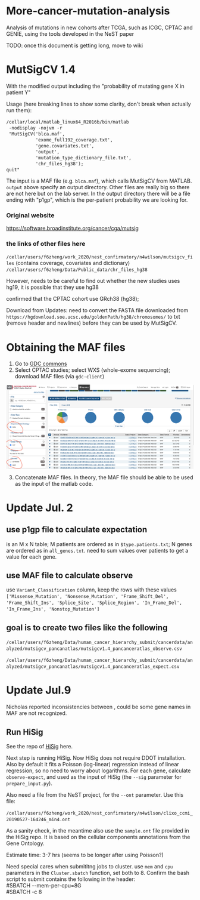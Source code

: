 # More-cancer-mutation-analysis
Analysis of mutations in new cohorts after TCGA, such as ICGC, CPTAC and GENIE, using the tools developed in the NeST paper

TODO: once this document is getting long, move to wiki

# MutSigCV 1.4

With the modified output including the "probability of mutating gene X in patient Y"

Usage (here breaking lines to show some clarity, don't break when actually run them):   
```
/cellar/local/matlab_linux64_R2016b/bin/matlab
 -nodisplay -nojvm -r 
 "MutSigCV('blca.maf',
           'exome_full192_coverage.txt',
           'gene.covariates.txt',
           'output', 
           'mutation_type_dictionary_file.txt',
           'chr_files_hg38');
quit"
```
The input is a MAF file (e.g. `blca.maf`), which calls MutSigCV from MATLAB. `output` above specify an output directory. Other files are really big so there are not here but on the lab server. In the output directory there will be a file ending with "p1gp", which is the per-patient probability we are looking for.

### Original website
https://software.broadinstitute.org/cancer/cga/mutsig


### the links of other files here

`/cellar/users/f6zheng/work_2020/nest_confirmatory/n4wilson/mutsigcv_files` (contains coverage, covariates and dictionary)
`/cellar/users/f6zheng/Data/Public_data/chr_files_hg38`

However, needs to be careful to find out whether the new studies uses hg19, it is possible that they use hg38

confirmed that the CPTAC cohort use GRch38 (hg38);

Download from 
Updates: need to convert the FASTA file downloaded from `https://hgdownload.soe.ucsc.edu/goldenPath/hg38/chromosomes/` to txt (remove header and newlines) before they can be used by MutSigCV.


# Obtaining the MAF files

1. Go to [GDC commons](https://portal.gdc.cancer.gov/exploration)
2. Select CPTAC studies; select WXS (whole-exome sequencing); download MAF files (via `gdc-client`)

<p align="center">
  <img src="readme_figs/f1.png" width="600" align="center">
</p>

3. Concatenate MAF files. In theory, the MAF file should be able to be used as the input of the matlab code. 

# Update Jul. 2

## use p1gp file to calculate expectation
is an M x N table; M patients are ordered as in `$type.patients.txt`; N genes are ordered as in `all_genes.txt`. 
need to sum values over patients to get a value for each gene.


## use MAF file to calculate observe
use `Variant_Classification` column, keep the rows with these values `['Missense_Mutation', 'Nonsense_Mutation', 'Frame_Shift_Del', 'Frame_Shift_Ins', 'Splice_Site', 'Splice_Region', 'In_Frame_Del', 'In_Frame_Ins', 'Nonstop_Mutation']`

## goal is to create two files like the following

`/cellar/users/f6zheng/Data/human_cancer_hierarchy_submit/cancerdata/analyzed/mutsigcv_pancanatlas/mutsigcv1.4_pancanceratlas_observe.csv`

`/cellar/users/f6zheng/Data/human_cancer_hierarchy_submit/cancerdata/analyzed/mutsigcv_pancanatlas/mutsigcv1.4_pancanceratlas_expect.csv`

# Update Jul.9

Nicholas reported inconsistencies between , could be some gene names in MAF are not recognized.

## Run HiSig

See the repo of [HiSig](https://github.com/fanzheng10/HiSig) here. 

Next step is running HiSig. Now HiSig does not require DDOT installation. Also by default it fits a Poisson (log-linear) regression instead of linear regression, so no need to worry about logarithms. For each gene, calculate `observe-expect`, and used as the input of HiSig (the `--sig` parameter for `prepare_input.py`).

Also need a file from the NeST project, for the `--ont` parameter. Use this file:

`/cellar/users/f6zheng/work_2020/nest_confirmatory/n4wilson/clixo_ccmi_20190527-164246_min4.ont`

As a sanity check, in the meantime also use the `sample.ont` file provided in the HiSig repo. It is based on the cellular components annotations from the Gene Ontology.

Estimate time: 3-7 hrs (seems to be longer after using Poisson?)

Need special cares when submititng jobs to cluster. use `mem` and `cpu` parameters in the `Cluster.sbatch` function, set both to 8. Confirm the bash script to submit contains the following in the header:  
#SBATCH --mem-per-cpu=8G  
#SBATCH -c 8





